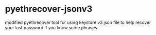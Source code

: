 # pyethrecover-jsonv3
modified pyethrecover tool for using keystore v3 json file to help recover your lost password if you know some phrases.
